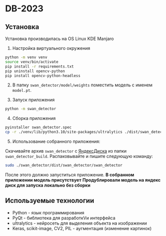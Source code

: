 # DB-2023

## Установка

Установка производилась на OS Linux KDE Manjaro

1. Настройка виртуального окружения
```bash
python -m venv venv
source venv/bin/activate
pip install -r requirements.txt 
pip uninstall opencv-python
pip install opencv-python-headless
```

2. В папку ```swan_detector/model/weights``` поместить модель с именем ```model.pt```.

3. Запуск приложения
```bash
python -m swan_detector
```

4. Сборка приложения
```bash
pyinstaller swan_detector.spec
cp -r ./venv/lib/python3.10/site-packages/ultralytics ./dist/swan_detector/
```

5. Использование собранного приложения:

Скачивайте архив ```swan_detector``` с [ЯндексДиска](https://disk.yandex.ru/d/qRfZGD60xH-rAQ) из папки ```swan_detector_build```. Распаковывайте и пишите следующую команду:
```bash
sudo ./swan_detector/dist/swan_detector/swan_detector
```
После этого должно запуститься приложение.
**В собранном приложении модель присутствует**
**Продублировали модель на яндекс диск для запуска локально без сборки**

## Используемые технологии

- Python - язык программирования
- PyQt - библиотека для разработкVи интерфейса
- ultralytics - нейросеть для выделения объекта на изображении
- Keras, scikit-image, CV2, PIL - аугментация (изменение картинок)
